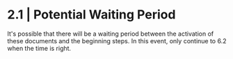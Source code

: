 # 2.1 | Potential Waiting Period

It's possible that there will be a waiting period between the activation of these documents and the beginning steps. In this event, only continue to 6.2 when the time is right.
